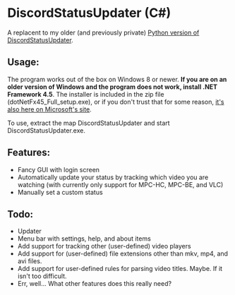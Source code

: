 # DiscordStatusUpdater (C#)

A replacent to my older (and previously private) [Python version of DiscordStatusUpdater](https://my.mixtape.moe/wqpgur.zip).

## Usage:

The program works out of the box on Windows 8 or newer. **If you are on an older version of Windows and the program does not work, install .NET Framework 4.5**. The installer is included in the zip file (dotNetFx45_Full_setup.exe), or if you don't trust that for some reason, [it's also here on Microsoft's site](https://www.microsoft.com/en-US/download/details.aspx?id=30653).

To use, extract the map DiscordStatusUpdater and start DiscordStatusUpdater.exe.

## Features:

* Fancy GUI with login screen
* Automatically update your status by tracking which video you are watching (with currently only support for MPC-HC, MPC-BE, and VLC)
* Manually set a custom status

## Todo:

* Updater
* Menu bar with settings, help, and about items
* Add support for tracking other (user-defined) video players
* Add support for (user-defined) file extensions other than mkv, mp4, and avi files.
* Add support for user-defined rules for parsing video titles. Maybe. If it isn't too difficult.
* Err, well... What other features does this really need?
